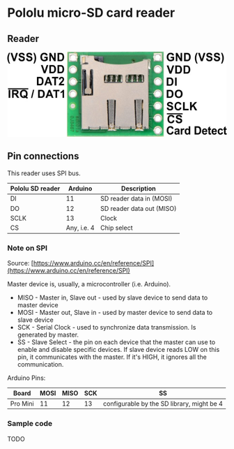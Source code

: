 # Pololu micro-SD card reader

## Reader

![](./pololu-sd-reader-layout.jpg)

## Pin connections

This reader uses SPI bus.

| Pololu SD reader | Arduino | Description |
|------------------|---------|-------------|
| DI               | 11      | SD reader data in (MOSI) |
| DO               | 12      | SD reader data out (MISO) |
| SCLK             | 13      | Clock |
| CS               | Any, i.e. 4 | Chip select |

### Note on SPI

Source: [https://www.arduino.cc/en/reference/SPI](https://www.arduino.cc/en/reference/SPI)

Master device is, usually, a microcontroller (i.e. Arduino).

- MISO - Master in, Slave out - used by slave device to send data to master device
- MOSI - Master out, Slave in - used by master device to send data to slave device
- SCK - Serial Clock - used to synchronize data transmission. Is generated by master.
- SS - Slave Select - the pin on each device that the master can use to enable and disable specific devices. If slave device reads LOW on this pin, it communicates with the master. If it's HIGH, it ignores all the communication.

Arduino Pins:

| Board | MOSI | MISO | SCK | SS |
|-------|------|------|-----|----|
| Pro Mini | 11   | 12   | 13  | configurable by the SD library, might be 4 |


### Sample code

TODO
